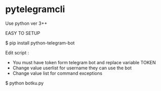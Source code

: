 # pytelegramcli
Use python ver 3++

EASY TO SETUP

$ pip install python-telegram-bot

Edit script :
- You must have token form telegram bot and replace variable TOKEN
- Change value userlist for username they can use the bot
- Change value list for command exceptions

$ python botku.py
